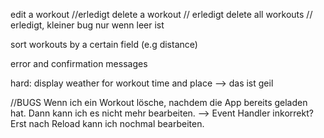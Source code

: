 edit a workout //erledigt
delete a workout // erledigt
delete all workouts // erledigt, kleiner bug nur wenn leer ist

sort workouts by a certain field (e.g distance)

error and confirmation messages

hard:
display weather for workout time and place --> das ist geil

//BUGS
Wenn ich ein Workout lösche, nachdem die App bereits geladen hat. Dann kann ich es nicht mehr bearbeiten. --> Event Handler inkorrekt? Erst nach Reload kann ich nochmal bearbeiten.
